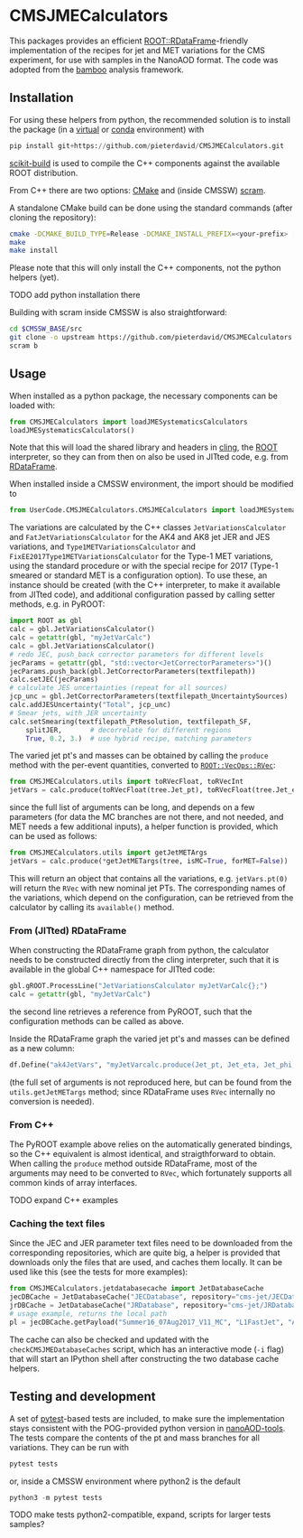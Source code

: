 # CMSJMECalculators

This packages provides an efficient
[ROOT::RDataFrame](https://root.cern/doc/master/classROOT_1_1RDataFrame.html)-friendly
implementation of the recipes for jet and MET variations for the CMS experiment,
for use with samples in the NanoAOD format.
The code was adopted from the [bamboo](https://gitlab.cern.ch/cp3-cms/bamboo)
analysis framework.

## Installation

For using these helpers from python, the recommended solution is to install
the package (in a
[virtual](https://packaging.python.org/tutorials/installing-packages/#creating-virtual-environments)
or [conda](https://docs.conda.io/projects/conda/en/latest/user-guide/tasks/manage-environments.html)
environment) with
```python
pip install git+https://github.com/pieterdavid/CMSJMECalculators.git
```
[scikit-build](https://scikit-build.readthedocs.io/en/latest/) is used to
compile the C++ components against the available ROOT distribution.

From C++ there are two options: [CMake](https://cmake.org/) and (inside
CMSSW)
[scram](https://twiki.cern.ch/twiki/bin/view/CMSPublic/SWGuideScram).

A standalone CMake build can be done using the standard commands
(after cloning the repository):
```bash
cmake -DCMAKE_BUILD_TYPE=Release -DCMAKE_INSTALL_PREFIX=<your-prefix> [other-options] <source-clone>
make
make install
```
Please note that this will only install the C++ components, not the python
helpers (yet).

TODO add python installation there

Building with scram inside CMSSW is also straightforward:
```bash
cd $CMSSW_BASE/src
git clone -o upstream https://github.com/pieterdavid/CMSJMECalculators.git UserCode/CMSJMECalculators
scram b
```

## Usage

When installed as a python package, the necessary components can be loaded
with:
```python
from CMSJMECalculators import loadJMESystematicsCalculators
loadJMESystematicsCalculators()
```
Note that this will load the shared library and headers in
[cling](https://root.cern/cling/), the [ROOT](https://root.cern/) interpreter,
so they can from then on also be used in JITted code, e.g. from
[RDataFrame](https://root.cern/doc/master/classROOT_1_1RDataFrame.html).

When installed inside a CMSSW environment, the import should be modified to
```python
from UserCode.CMSJMECalculators.CMSJMECalculators import loadJMESystematicsCalculators
```

The variations are calculated by the C++ classes ``JetVariationsCalculator`` and
``FatJetVariationsCalculator`` for the AK4 and AK8 jet JER and JES variations, and
``Type1METVariationsCalculator`` and ``FixEE2017Type1METVariationsCalculator``
for the Type-1 MET variations, using the standard procedure or with the special
recipe for 2017 (Type-1 smeared or standard MET is a configuration option).
To use these, an instance should be created (with the C++ interpreter, to make it
available from JITted code), and additional configuration passed by calling
setter methods, e.g. in PyROOT:
```python
import ROOT as gbl
calc = gbl.JetVariationsCalculator()
calc = getattr(gbl, "myJetVarCalc")
calc = gbl.JetVariationsCalculator()
# redo JEC, push_back corrector parameters for different levels
jecParams = getattr(gbl, "std::vector<JetCorrectorParameters>")()
jecParams.push_back(gbl.JetCorrectorParameters(textfilepath))
calc.setJEC(jecParams)
# calculate JES uncertainties (repeat for all sources)
jcp_unc = gbl.JetCorrectorParameters(textfilepath_UncertaintySources)
calc.addJESUncertainty("Total", jcp_unc)
# Smear jets, with JER uncertainty
calc.setSmearing(textfilepath_PtResolution, textfilepath_SF,
    splitJER,       # decorrelate for different regions
    True, 0.2, 3.)  # use hybrid recipe, matching parameters
```
The varied jet pt's and masses can be obtained by calling the ``produce`` method
with the per-event quantities, converted to
[`ROOT::VecOps::RVec`](https://root.cern/doc/master/classROOT_1_1VecOps_1_1RVec.html):
```python
from CMSJMECalculators.utils import toRVecFloat, toRVecInt
jetVars = calc.produce(toRVecFloat(tree.Jet_pt), toRVecFloat(tree.Jet_eta), ...)
```
since the full list of arguments can be long, and depends on a few parameters
(for data the MC branches are not there, and not needed, and MET needs a few
additional inputs), a helper function is provided, which can be used as follows:
```python
from CMSJMECalculators.utils import getJetMETArgs
jetVars = calc.produce(*getJetMETargs(tree, isMC=True, forMET=False))
```
This will return an object that contains all the variations, e.g.
`jetVars.pt(0)` will return the `RVec` with new nominal jet PTs.
The corresponding names of the variations, which depend on the configuration,
can be retrieved from the calculator by calling its `available()` method.

### From (JITted) RDataFrame

When constructing the RDataFrame graph from python, the calculator needs to be
constructed directly from the cling interpreter, such that it is available in
the global C++ namespace for JITted code:
```python
gbl.gROOT.ProcessLine("JetVariationsCalculator myJetVarCalc{};")
calc = getattr(gbl, "myJetVarCalc")
```
the second line retrieves a reference from PyROOT, such that the configuration
methods can be called as above.

Inside the RDataFrame graph the varied jet pt's and masses can be defined as
a new column:
```python
df.Define("ak4JetVars", "myJetVarcalc.produce(Jet_pt, Jet_eta, Jet_phi, ...)")
```
(the full set of arguments is not reproduced here, but can be found from the
`utils.getJetMETargs` method; since RDataFrame uses `RVec` internally
no conversion is needed).

### From C++

The PyROOT example above relies on the automatically generated bindings, so
the C++ equivalent is almost identical, and straigthforward to obtain.
When calling the `produce` method outside RDataFrame, most of the arguments
may need to be converted to `RVec`, which fortunately supports all common
kinds of array interfaces.

TODO expand C++ examples

### Caching the text files

Since the JEC and JER parameter text files need to be downloaded from the
corresponding repositories, which are quite big, a helper is provided that
downloads only the files that are used, and caches them locally.
It can be used like this (see the tests for more examples):
```python
from CMSJMECalculators.jetdatabasecache import JetDatabaseCache
jecDBCache = JetDatabaseCache("JECDatabase", repository="cms-jet/JECDatabase")
jrDBCache = JetDatabaseCache("JRDatabase", repository="cms-jet/JRDatabase")
# usage example, returns the local path
pl = jecDBCache.getPayload("Summer16_07Aug2017_V11_MC", "L1FastJet", "AK4PFchs")
```
The cache can also be checked and updated with the `checkCMSJMEDatabaseCaches`
script, which has an interactive mode (`-i` flag) that will start an IPython
shell after constructing the two database cache helpers.

## Testing and development

A set of [pytest](https://docs.pytest.org/en/6.2.x/)-based tests are included,
to make sure the implementation stays consistent with the POG-provided python
version in [nanoAOD-tools](https://github.com/cms-nanoAOD/nanoAOD-tools).
The tests compare the contents of the pt and mass branches for all variations.
They can be run with
```python
pytest tests
```
or, inside a CMSSW environment where python2 is the default
```python
python3 -m pytest tests
```

TODO make tests python2-compatible, expand, scripts for larger tests samples?
